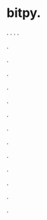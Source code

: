 # bitpy.
.
.
.
.












.






















































.
























.



























.

















































































.































































.































































































.















.


































































.
























































































.




.






.











.
